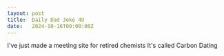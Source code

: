 ```yaml
---
layout: post
title:  Daily Dad Joke 4U
date:   2024-10-16T00:00:00Z
---
```

I've just made a meeting site for retired chemists It's called Carbon Dating
